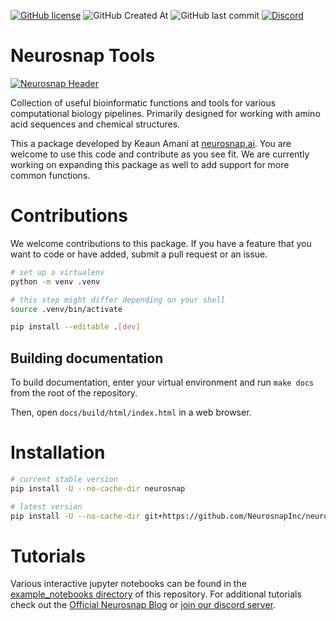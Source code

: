 [![GitHub license](https://img.shields.io/github/license/KeaunAmani/neurosnap?color=%234361EE)](https://github.com/KeaunAmani/neurosnap/blob/master/LICENSE)
![GitHub Created At](https://img.shields.io/github/created-at/KeaunAmani/neurosnap?color=%234361EE)
![GitHub last commit](https://img.shields.io/github/last-commit/KeaunAmani/neurosnap?color=%234361EE)
[![Discord](https://img.shields.io/discord/1014770343883309076)](https://discord.gg/2yDZX6rTh4)

# Neurosnap Tools
[![Neurosnap Header](https://raw.githubusercontent.com/NeurosnapInc/neurosnap/refs/heads/main/assets/header.webp)](https://neurosnap.ai/)

Collection of useful bioinformatic functions and tools for various computational biology pipelines. Primarily designed for working with amino acid sequences and chemical structures.

This a package developed by Keaun Amani at [neurosnap.ai](https://neurosnap.ai/). You are welcome to use this code and contribute as you see fit. We are currently working on expanding this package as well to add support for more common functions.

# Contributions
We welcome contributions to this package. If you have a feature that you want to code or have added, submit a pull request or an issue.

```sh
# set up a virtualenv
python -m venv .venv

# this step might differ depending on your shell
source .venv/bin/activate

pip install --editable .[dev]
```

## Building documentation
To build documentation, enter your virtual environment and run `make docs` from
the root of the repository.

Then, open `docs/build/html/index.html` in a web browser.

# Installation
```sh
# current stable version
pip install -U --no-cache-dir neurosnap

# latest version
pip install -U --no-cache-dir git+https://github.com/NeurosnapInc/neurosnap.git
```

# Tutorials
Various interactive jupyter notebooks can be found in the [example_notebooks directory](https://github.com/NeurosnapInc/neurosnap/tree/main/example_notebooks) of this repository. For additional tutorials check out the [Official Neurosnap Blog](https://neurosnap.ai/blog) or [join our discord server](https://discord.gg/2yDZX6rTh4).
<!-- TODO: Add a list of all available tutorials here -->

<!-- # Usage
Note that all functions have their own documentation within the code. We recommend checking those documentation blocks when confused. -->
